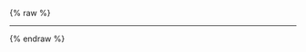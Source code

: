 ---
---

{% raw %}
<style>
  .btn-group * {
    box-shadow: none !important;
  }
  #reload-btn {
    margin-left: 0.5em;
  }
</style>
<section>
  <miso-search-input>
  </miso-search-input>
</section>
<script>
</script>
<hr>
<section>
  <miso-search-results></miso-search-results>
</section>
<script>
const misocmd = window.misocmd || (window.misocmd = []);
misocmd.push(() => {
  MisoClient.plugins.use('std:ui');
  const client = new MisoClient('...');
  const search = client.ui.search;
  search.useApi({ rows: 10 });
  search.useLayout('list');
});
</script>
{% endraw %}
